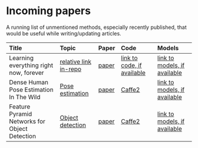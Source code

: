 # Incoming papers

A running list of unmentioned methods, especially recently published,
that would be useful while writing/updating articles.


| Title | Topic | Paper | Code | Models |
|:------|:------|:------|:-----|:-------|
| Learning everything right now, forever | [relative link in-repo](content/) | [paper]() | [link to code, if available]() | [link to models, if available]() |
| Dense Human Pose Estimation In The Wild | [Pose estimation](content/pose_estimation.md) | [paper](https://arxiv.org/abs/1802.00434) | [Caffe2](https://github.com/facebookresearch/Densepose) | [link to models, if available]() |
| Feature Pyramid Networks for Object Detection | [Object detection](content/object_detection.md) | [paper](https://arxiv.org/abs/1612.03144) | [Caffe2](https://github.com/facebookresearch/Detectron) | [link to models, if available]() |